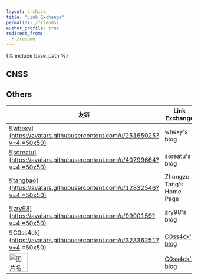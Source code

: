 ```yaml
---
layout: archive
title: "Link Exchange"
permalink: /friends/
author_profile: true
redirect_from:
  - /resume
---
```


{% include base_path %}

## CNSS


## Others


| 友链 | Link Exchange |
| -------- | -------- |
| [![whexy](https://avatars.githubusercontent.com/u/25165025?v=4 =50x50)](https://www.whexy.com/) | whexy's blog |
| [![soreatu](https://avatars.githubusercontent.com/u/40799664?v=4 =50x50)](https://blog.soreatu.com/) | soreatu's blog |
| [![tangbao](https://avatars.githubusercontent.com/u/12832546?v=4 =50x50)](https://www.tangbao.me/) | Zhongze Tang's Home Page |
| [![zry98](https://avatars.githubusercontent.com/u/9990159?v=4 =50x50)](https://zry.io/) | zry98's blog |
| ![C0ss4ck](https://avatars.githubusercontent.com/u/32336251?v=4 =50x50) | [C0ss4ck's blog](http://120.79.211.91/) |
| <img src="https://avatars.githubusercontent.com/u/32336251?v=4" width = "50" height = "50" alt="图片名称" align=center /> | [C0ss4ck's blog](http://120.79.211.91/) |

